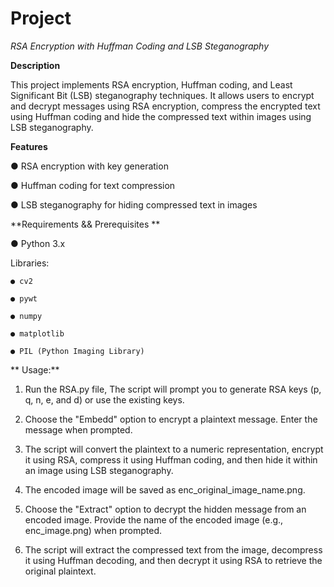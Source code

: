 # Project
*RSA Encryption with Huffman Coding and LSB Steganography*

**Description**


This project implements RSA encryption, Huffman coding, and Least Significant Bit (LSB) steganography techniques. 
It allows users to encrypt and decrypt messages using RSA encryption, compress the encrypted text using Huffman coding and hide the compressed text within images using LSB steganography.

**Features**



●  RSA encryption with key generation


●  Huffman coding for text compression


●  LSB steganography for hiding compressed text in images


**Requirements && Prerequisites **

●  Python 3.x

Libraries:

    ● cv2
    
    ● pywt
    
    ● numpy
    
    ● matplotlib
    
    ● PIL (Python Imaging Library)
   
   ** Usage:**

1. Run the RSA.py file, The script will prompt you to generate RSA keys (p, q, n, e, and d) or use the existing keys.

2. Choose the "Embedd" option to encrypt a plaintext message. Enter the message when prompted.

3. The script will convert the plaintext to a numeric representation, encrypt it using RSA, compress it using Huffman coding, and then hide it within an image using LSB steganography.

4. The encoded image will be saved as enc_original_image_name.png.

5. Choose the "Extract" option to decrypt the hidden message from an encoded image. Provide the name of the encoded image (e.g., enc_image.png) when prompted.

6. The script will extract the compressed text from the image, decompress it using Huffman decoding, and then decrypt it using RSA to retrieve the original plaintext.
    
